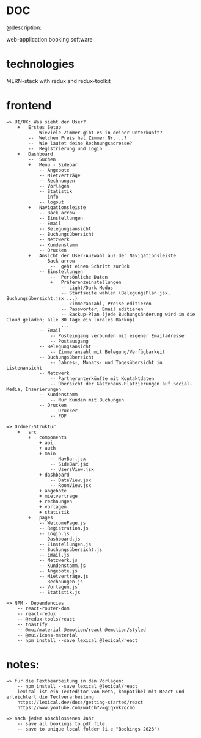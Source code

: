# DOC
@description:

web-application booking software 
# technologies
MERN-stack with redux and redux-toolkit

# frontend

    => UI/UX: Was sieht der User?
        +   Erstes Setup
            --  Wieviele Zimmer gibt es in deiner Unterkunft?
            --  Welchen Preis hat Zimmer Nr. ..?
            --  Wie lautet deine Rechnungsadresse?  
            --  Registrierung und Login
        +   Dashboard
            --  Suchen
            +   Menü - Sidebar
                -- Angebote
                -- Mietverträge
                -- Rechnungen
                -- Vorlagen
                -- Statistik
                -- info
                -- logout
            +   Navigationsleiste
                -- Back arrow
                -- Einstellungen
                -- Email
                -- Belegungsansicht
                -- Buchungsübersicht
                -- Netzwerk
                -- Kundenstamm
                -- Drucken
            +   Ansicht der User-Auswahl aus der Navigationsleiste 
                -- Back arrow 
                    --  geht einen Schritt zurück
                -- Einstellungen
                    --  Persönliche Daten
                    +   Präferenzeinstellungen
                        -- Light/Dark Modus
                        -- Startseite wählen (BelegungsPlan.jsx, Buchungsübersicht.jsx ...)
                        -- Zimmeranzahl, Preise editieren
                        -- Passwörter, Email editieren
                        -- Backup-Plan (jede Buchungsänderung wird in die Cloud geladen; alle 30 Tage ein locales Backup)
                        ...
                -- Email
                    -- Posteingang verbunden mit eigener Emailadresse
                    -- Postausgang
                -- Belegungsansicht
                    -- Zimmeranzahl mit Belegung/Verfügbarkeit
                -- Buchungsübersicht
                    -- Jahres-, Monats- und Tagesübersicht in Listenansicht
                -- Netzwerk
                    -- Partnerunterkünfte mit Kontaktdaten
                    -- Übersicht der Gästehaus-Platzierungen auf Social-Media, Inserierungen                
                -- Kundenstamm
                    -- Nur Kunden mit Buchungen 
                -- Drucken
                    -- Drucker
                    -- PDF 

    => Ordner-Struktur
        +   src
            +   components
                + api
                + auth
                + main
                    -- NavBar.jsx
                    -- SideBar.jsx
                    -- UsersView.jsx
                + dashboard
                    -- DateView.jsx
                    -- RoomView.jsx
                + angebote
                + mietverträge
                + rechnungen
                + vorlagen
                + statistik
            +   pages
                -- WelcomePage.js
                -- Registration.js
                -- Login.js
                -- Dashboard.js
                -- Einstellungen.js
                -- Buchungsübersicht.js
                -- Email.js
                -- Netzwerk.js
                -- Kundenstamm.js
                -- Angebote.js
                -- Mietverträge.js
                -- Rechnungen.js
                -- Vorlagen.js
                -- Statistik.js

    => NPM - Dependencies
        -- react-router-dom
        -- react-redux
        -- @redux-tools/react
        -- toastify
        -- @mui/material @emotion/react @emotion/styled
        -- @mui/icons-material
        -- npm install --save lexical @lexical/react


# notes: 
    
    => für die Textbearbeitung in den Vorlagen:
        -- npm install --save lexical @lexical/react
        lexical ist ein Texteditor von Meta, kompatibel mit React und erleichtert die Textverarbeitung
        https://lexical.dev/docs/getting-started/react
        https://www.youtube.com/watch?v=qIqxvk2qcmo
    
    => nach jedem abschlossenen Jahr
        -- save all bookings to pdf file
        -- save to unique local folder (i.e "Bookings 2023")

